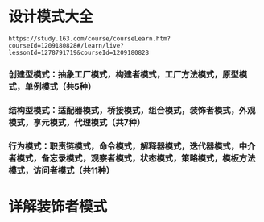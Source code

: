# 设计模式大全
	https://study.163.com/course/courseLearn.htm?courseId=1209180828#/learn/live?lessonId=1278791719&courseId=1209180828
### 创建型模式：抽象工厂模式，构建者模式，工厂方法模式，原型模式，单例模式（共5种）

### 结构型模式：适配器模式，桥接模式，组合模式，装饰者模式，外观模式，享元模式，代理模式（共7种）

### 行为模式：职责链模式，命令模式，解释器模式，迭代器模式，中介者模式，备忘录模式，观察者模式，状态模式，策略模式，模板方法模式，访问者模式（共11种）

# 详解装饰者模式
### 